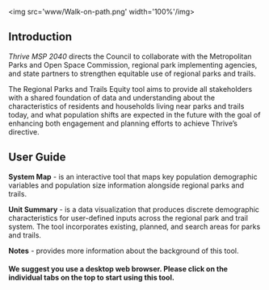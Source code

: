
<img src='www/Walk-on-path.png' width='100%'/img>

## Introduction

*Thrive MSP 2040* directs the Council to collaborate with the
Metropolitan Parks and Open Space Commission, regional park implementing
agencies, and state partners to strengthen equitable use of regional
parks and trails.

The Regional Parks and Trails Equity tool aims to provide all
stakeholders with a shared foundation of data and understanding about
the characteristics of residents and households living near parks and
trails today, and what population shifts are expected in the future with
the goal of enhancing both engagement and planning efforts to achieve
Thrive’s directive.
<!-- The app complements the [Regional Parks Equity Toolkit](https://metrocouncil.org/parks/Planning/Parks-Equity-Toolkit.aspx), a set of questions and a process to clarify how regional park projects are advancing equity. Other stakeholders are invited to use this app in service of strengthening equitable use through understanding populations and their proximities to the regional park system. -->

## User Guide

**System Map** - is an interactive tool that maps key population
demographic variables and population size information alongside regional
parks and trails.

**Unit Summary** - is a data visualization that produces discrete
demographic characteristics for user-defined inputs across the regional
park and trail system. The tool incorporates existing, planned, and
search areas for parks and trails.
<!-- Within this tab, there are **weighted averages** which will be suitable for most users, a **buffer map** which illustrates the buffer zones geospatially, and the option for users to **download tabular data**. -->

<!-- **Population Growth** - is an interactive map which allows users to view estimated population growth through 2040 alongside regional parks and trails. -->

**Notes** - provides more information about the background of this tool.

#### **We suggest you use a desktop web browser. Please click on the individual tabs on the top to start using this tool.**
